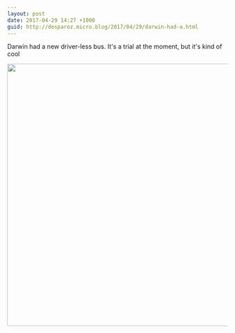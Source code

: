 ```yaml
---
layout: post
date: 2017-04-29 14:27 +1000
guid: http://desparoz.micro.blog/2017/04/29/darwin-had-a.html
---
```

Darwin had a new driver-less bus. It's a trial at the moment, but it's kind of cool

<img src="http://desparoz.micro.blog/uploads/2017/22aecbdc4c.jpg" width="600" height="600" style="height: auto" />
